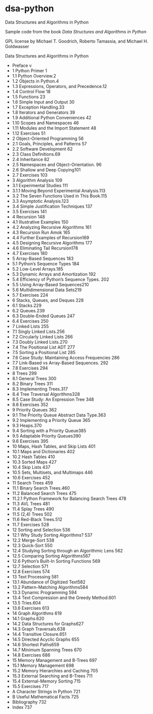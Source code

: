 # dsa-python
Data Structures and Algorithms in Python

Sample code from the book *Data Structures and Algorithms in Python*

GPL license by Michael T. Goodrich, Roberto Tamassia, and Michael H. Goldwasser

Data Structures and Algorithms in Python

* Preface v
* 1 Python Primer 1
* 1.1 Python Overview.2
* 1.2 Objects in Python.4
* 1.3 Expressions, Operators, and Precedence.12
* 1.4 Control Flow 18
* 1.5 Functions 23
* 1.6 Simple Input and Output 30
* 1.7 Exception Handling.33
* 1.8 Iterators and Generators 39
* 1.9 Additional Python Conveniences 42
* 1.10 Scopes and Namespaces 46
* 1.11 Modules and the Import Statement 48
* 1.12 Exercises 51
* 2 Object-Oriented Programming 56
* 2.1 Goals, Principles, and Patterns 57
* 2.2 Software Development 62
* 2.3 Class Definitions.69
* 2.4 Inheritance 82
* 2.5 Namespaces and Object-Orientation. 96
* 2.6 Shallow and Deep Copying101
* 2.7 Exercises 103
* 3 Algorithm Analysis 109
* 3.1 Experimental Studies 111
* 3.1.1 Moving Beyond Experimental Analysis.113
* 3.2 The Seven Functions Used in This Book.115
* 3.3 Asymptotic Analysis.123
* 3.4 Simple Justification Techniques 137
* 3.5 Exercises 141
* 4 Recursion 148
* 4.1 Illustrative Examples 150
* 4.2 Analyzing Recursive Algorithms 161
* 4.3 Recursion Run Amok 165
* 4.4 Further Examples of Recursion169
* 4.5 Designing Recursive Algorithms 177
* 4.6 Eliminating Tail Recursion178
* 4.7 Exercises 180
* 5 Array-Based Sequences 183
* 5.1 Python’s Sequence Types 184
* 5.2 Low-Level Arrays.185
* 5.3 Dynamic Arrays and Amortization 192
* 5.4 Efficiency of Python’s Sequence Types. 202
* 5.5 Using Array-Based Sequences210
* 5.6 Multidimensional Data Sets219
* 5.7 Exercises 224
* 6 Stacks, Queues, and Deques 228
* 6.1 Stacks.229
* 6.2 Queues.239
* 6.3 Double-Ended Queues 247
* 6.4 Exercises 250
* 7 Linked Lists 255
* 7.1 Singly Linked Lists.256
* 7.2 Circularly Linked Lists 266
* 7.3 Doubly Linked Lists.270
* 7.4 The Positional List ADT 277
* 7.5 Sorting a Positional List 285
* 7.6 Case Study: Maintaining Access Frequencies 286
* 7.7 Link-Based vs Array-Based Sequences. 292
* 7.8 Exercises 294
* 8 Trees 299
* 8.1 General Trees 300
* 8.2 Binary Trees 311
* 8.3 Implementing Trees.317
* 8.4 Tree Traversal Algorithms328
* 8.5 Case Study: An Expression Tree 348
* 8.6 Exercises 352
* 9 Priority Queues 362
* 9.1 The Priority Queue Abstract Data Type.363
* 9.2 Implementing a Priority Queue 365
* 9.3 Heaps.370
* 9.4 Sorting with a Priority Queue385
* 9.5 Adaptable Priority Queues390
* 9.6 Exercises 395
* 10 Maps, Hash Tables, and Skip Lists 401
* 10.1 Maps and Dictionaries 402
* 10.2 Hash Tables 410
* 10.3 Sorted Maps 427
* 10.4 Skip Lists 437
* 10.5 Sets, Multisets, and Multimaps 446
* 10.6 Exercises 452
* 11 Search Trees 459
* 11.1 Binary Search Trees.460
* 11.2 Balanced Search Trees 475
* 11.2.1 Python Framework for Balancing Search Trees 478
* 11.3 AVL Trees 481
* 11.4 Splay Trees 490
* 11.5 (2,4) Trees 502
* 11.6 Red-Black Trees.512
* 11.7 Exercises 528
* 12 Sorting and Selection 536
* 12.1 Why Study Sorting Algorithms? 537
* 12.2 Merge-Sort 538
* 12.3 Quick-Sort 550
* 12.4 Studying Sorting through an Algorithmic Lens 562
* 12.5 Comparing Sorting Algorithms567
* 12.6 Python’s Built-In Sorting Functions 569
* 12.7 Selection 571
* 12.8 Exercises 574
* 13 Text Processing 581
* 13.1 Abundance of Digitized Text582
* 13.2 Pattern-Matching Algorithms584
* 13.3 Dynamic Programming 594
* 13.4 Text Compression and the Greedy Method.601
* 13.5 Tries.604
* 13.6 Exercises 613
* 14 Graph Algorithms 619
* 14.1 Graphs.620
* 14.2 Data Structures for Graphs627
* 14.3 Graph Traversals.638
* 14.4 Transitive Closure.651
* 14.5 Directed Acyclic Graphs 655
* 14.6 Shortest Paths659
* 14.7 Minimum Spanning Trees 670
* 14.8 Exercises 686
* 15 Memory Management and B-Trees 697
* 15.1 Memory Management 698
* 15.2 Memory Hierarchies and Caching 705
* 15.3 External Searching and B-Trees 711
* 15.4 External-Memory Sorting 715
* 15.5 Exercises 717
* A Character Strings in Python 721
* B Useful Mathematical Facts 725
* Bibliography 732
* Index 737

